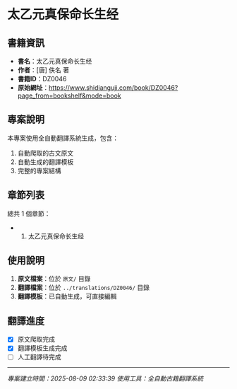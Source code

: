 # 太乙元真保命长生经

## 書籍資訊

- **書名**：太乙元真保命长生经
- **作者**：[唐] 佚名 著
- **書籍ID**：DZ0046
- **原始網址**：https://www.shidianguji.com/book/DZ0046?page_from=bookshelf&mode=book

## 專案說明

本專案使用全自動翻譯系統生成，包含：
1. 自動爬取的古文原文
2. 自動生成的翻譯模板
3. 完整的專案結構

## 章節列表

總共 1 個章節：

- 01. 太乙元真保命长生经

## 使用說明

1. **原文檔案**：位於 `原文/` 目錄
2. **翻譯檔案**：位於 `../translations/DZ0046/` 目錄
3. **翻譯模板**：已自動生成，可直接編輯

## 翻譯進度

- [x] 原文爬取完成
- [x] 翻譯模板生成完成
- [ ] 人工翻譯待完成

---
*專案建立時間：2025-08-09 02:33:39*
*使用工具：全自動古籍翻譯系統*
